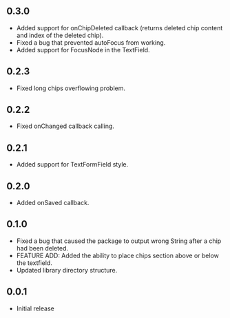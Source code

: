 ## 0.3.0

- Added support for onChipDeleted callback (returns deleted chip content and index of the deleted chip).
- Fixed a bug that prevented autoFocus from working.
- Added support for FocusNode in the TextField.


## 0.2.3

- Fixed long chips overflowing problem.


## 0.2.2

- Fixed onChanged callback calling.



## 0.2.1

- Added support for TextFormField style.


## 0.2.0

- Added onSaved callback.


## 0.1.0

- Fixed a bug that caused the package to output wrong String after a chip had been deleted.
- FEATURE ADD: Added the ability to place chips section above or below the textfield.
- Updated library directory structure.


## 0.0.1

- Initial release
